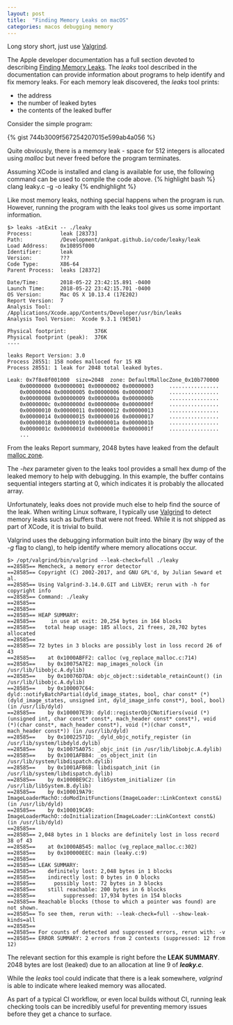 ```yaml
---
layout: post
title:  "Finding Memory Leaks on macOS"
categories: macos debugging memory 
---
```


Long story short, just use [Valgrind](http://valgrind.org/).

The Apple developer documentation has a full section devoted to describing [Finding Memory Leaks](https://developer.apple.com/library/content/documentation/Performance/Conceptual/ManagingMemory/Articles/FindingLeaks.html).
The *leaks* tool described in the documentation can provide information about programs to help identify and fix memory leaks.
For each memory leak discovered, the *leaks* tool prints:
* the address
* the number of leaked bytes
* the contents of the leaked buffer

Consider the simple program:

{% gist 744b3009f567254207015e599ab4a056 %}

Quite obviously, there is a memory leak - space for 512 integers is allocated using *malloc* but never freed before the program terminates.

Assuming XCode is installed and clang is available for use, the following command can be used to compile the code above.
{% highlight bash %} 
clang leaky.c -g -o leaky
{% endhighlight %}

Like most memory leaks, nothing special happens when the program is run. However, running the program with the leaks tool gives us some important information.

    $> leaks -atExit -- ./leaky
    Process:         leak [28373]
    Path:            /Development/ankpat.github.io/code/leaky/leak
    Load Address:    0x10895f000
    Identifier:      leak
    Version:         ???
    Code Type:       X86-64
    Parent Process:  leaks [28372]
    
    Date/Time:       2018-05-22 23:42:15.891 -0400
    Launch Time:     2018-05-22 23:42:15.701 -0400
    OS Version:      Mac OS X 10.13.4 (17E202)
    Report Version:  7
    Analysis Tool:   /Applications/Xcode.app/Contents/Developer/usr/bin/leaks
    Analysis Tool Version:  Xcode 9.3.1 (9E501)
    
    Physical footprint:         376K
    Physical footprint (peak):  376K
    ----
    
    leaks Report Version: 3.0
    Process 28551: 158 nodes malloced for 15 KB
    Process 28551: 1 leak for 2048 total leaked bytes.
    
    Leak: 0x7f8e8f001000  size=2048  zone: DefaultMallocZone_0x10b770000
    	0x00000000 0x00000001 0x00000002 0x00000003 	................
    	0x00000004 0x00000005 0x00000006 0x00000007 	................
    	0x00000008 0x00000009 0x0000000a 0x0000000b 	................
    	0x0000000c 0x0000000d 0x0000000e 0x0000000f 	................
    	0x00000010 0x00000011 0x00000012 0x00000013 	................
    	0x00000014 0x00000015 0x00000016 0x00000017 	................
    	0x00000018 0x00000019 0x0000001a 0x0000001b 	................
    	0x0000001c 0x0000001d 0x0000001e 0x0000001f 	................
    	...
    

From the leaks Report summary, 2048 bytes have leaked from the default [malloc zone](https://developer.apple.com/library/content/documentation/Performance/Conceptual/ManagingMemory/Articles/MemoryAlloc.html).

The *-hex* parameter given to the leaks tool provides a small hex dump of the leaked memory to help with debugging.
In this example, the buffer contains sequential integers starting at 0, which indicates it is probably the allocated array.

Unfortunately, leaks does not provide much else to help find the source of the leak.
When writing Linux software, I typically use [Valgrind](http://valgrind.org/) to detect memory leaks such as buffers that were not freed.
While it is not shipped as part of XCode, it is trivial to build.

Valgrind uses the debugging information built into the binary (by way of the *-g* flag to clang), to help identify where memory allocations occur.

    $> /opt/valgrind/bin/valgrind --leak-check=full ./leaky
    ==28585== Memcheck, a memory error detector
    ==28585== Copyright (C) 2002-2017, and GNU GPL'd, by Julian Seward et al.
    ==28585== Using Valgrind-3.14.0.GIT and LibVEX; rerun with -h for copyright info
    ==28585== Command: ./leaky
    ==28585== 
    ==28585== 
    ==28585== HEAP SUMMARY:
    ==28585==     in use at exit: 20,254 bytes in 164 blocks
    ==28585==   total heap usage: 185 allocs, 21 frees, 28,702 bytes allocated
    ==28585== 
    ==28585== 72 bytes in 3 blocks are possibly lost in loss record 26 of 43
    ==28585==    at 0x1000ABFF2: calloc (vg_replace_malloc.c:714)
    ==28585==    by 0x10075A7E2: map_images_nolock (in /usr/lib/libobjc.A.dylib)
    ==28585==    by 0x10076D7DA: objc_object::sidetable_retainCount() (in /usr/lib/libobjc.A.dylib)
    ==28585==    by 0x100007C64: dyld::notifyBatchPartial(dyld_image_states, bool, char const* (*)(dyld_image_states, unsigned int, dyld_image_info const*), bool, bool) (in /usr/lib/dyld)
    ==28585==    by 0x100007E39: dyld::registerObjCNotifiers(void (*)(unsigned int, char const* const*, mach_header const* const*), void (*)(char const*, mach_header const*), void (*)(char const*, mach_header const*)) (in /usr/lib/dyld)
    ==28585==    by 0x10022571D: _dyld_objc_notify_register (in /usr/lib/system/libdyld.dylib)
    ==28585==    by 0x10075A075: _objc_init (in /usr/lib/libobjc.A.dylib)
    ==28585==    by 0x1001AFB84: _os_object_init (in /usr/lib/system/libdispatch.dylib)
    ==28585==    by 0x1001AFB6B: libdispatch_init (in /usr/lib/system/libdispatch.dylib)
    ==28585==    by 0x1000BE9C2: libSystem_initializer (in /usr/lib/libSystem.B.dylib)
    ==28585==    by 0x100019A79: ImageLoaderMachO::doModInitFunctions(ImageLoader::LinkContext const&) (in /usr/lib/dyld)
    ==28585==    by 0x100019CA9: ImageLoaderMachO::doInitialization(ImageLoader::LinkContext const&) (in /usr/lib/dyld)
    ==28585== 
    ==28585== 2,048 bytes in 1 blocks are definitely lost in loss record 38 of 43
    ==28585==    at 0x1000AB545: malloc (vg_replace_malloc.c:302)
    ==28585==    by 0x100000EEC: main (leaky.c:9)
    ==28585== 
    ==28585== LEAK SUMMARY:
    ==28585==    definitely lost: 2,048 bytes in 1 blocks
    ==28585==    indirectly lost: 0 bytes in 0 blocks
    ==28585==      possibly lost: 72 bytes in 3 blocks
    ==28585==    still reachable: 200 bytes in 6 blocks
    ==28585==         suppressed: 17,934 bytes in 154 blocks
    ==28585== Reachable blocks (those to which a pointer was found) are not shown.
    ==28585== To see them, rerun with: --leak-check=full --show-leak-kinds=all
    ==28585== 
    ==28585== For counts of detected and suppressed errors, rerun with: -v
    ==28585== ERROR SUMMARY: 2 errors from 2 contexts (suppressed: 12 from 12)

The relevant section for this example is right before the **LEAK SUMMARY**. 2048 bytes are lost (leaked) due to an allocation at line 9 of ***leaky.c***.

While the *leaks* tool could indicate that there is a leak somewhere, *valgrind* is able to indicate where leaked memory was allocated.

As part of a typical CI workflow, or even local builds without CI, running leak checking tools can be incredibly useful for preventing memory issues before they get a chance to surface.
